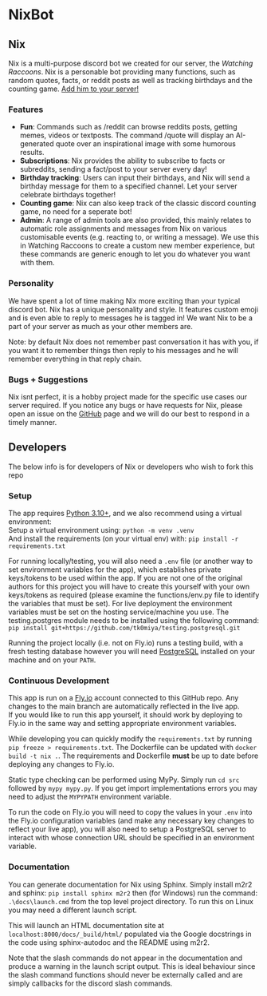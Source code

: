# NixBot

## Nix

Nix is a multi-purpose discord bot we created for our server, the _Watching Raccoons_.
Nix is a personable bot providing many functions, such as random quotes, facts, or reddit posts as well as tracking birthdays and the counting game.
[Add him to your server!](https://discord.com/api/oauth2/authorize?client_id=1025014989376978944&permissions=268435456&scope=applications.commands%20bot)

### Features 
- **Fun**: Commands such as /reddit can browse reddits posts, getting memes, videos or textposts. The command /quote will display an AI-generated quote over an inspirational image with some humorous results.
- **Subscriptions**: Nix provides the ability to subscribe to facts or subreddits, sending a fact/post to your server every day!
- **Birthday tracking**: Users can input their birthdays, and Nix will send a birthday message for them to a specified channel. Let your server celebrate birthdays together!
- **Counting game**: Nix can also keep track of the classic discord counting game, no need for a seperate bot!
- **Admin**: A range of admin tools are also provided, this mainly relates to automatic role assignments and messages from Nix on various customisable events (e.g. reacting to, or writing a message). We use this in Watching Raccoons to create a custom new member experience, but these commands are generic enough to let you do whatever you want with them.

### Personality 

We have spent a lot of time making Nix more exciting than your typical discord bot. Nix has a unique personality and style. It features custom emoji and is even able to reply to messages he is tagged in! We want Nix to be a part of your server as much as your other members are.

Note: by default Nix does not remember past conversation it has with you, if you want it to remember things then reply to his messages and he will remember everything in that reply chain.

### Bugs + Suggestions

Nix isnt perfect, it is a hobby project made for the specific use cases our server required. If you notice any bugs or have requests for Nix, please open an issue on the [GitHub](https://github.com/StanleyRoberts/Nix-Bot/issues) page and we will do our best to respond in a timely manner.

## Developers

The below info is for developers of Nix or developers who wish to fork this repo

### Setup

The app requires [Python 3.10+](https://www.python.org/downloads/), and we also recommend using a virtual environment:  
Setup a virtual environment using: `python -m venv .venv`  
And install the requirements (on your virtual env) with: `pip install -r requirements.txt`

For running locally/testing, you will also need a `.env` file (or another way to set environment variables for the app), which establishes private keys/tokens to be used within the app. If you are not one of the original authors for this project you will have to create this yourself with your own keys/tokens as required (please examine the functions/env.py file to identify the variables that must be set). For live deployment the environment variables must be set on the hosting service/machine you use. The testing.postgres module needs to be installed using the following command: `pip install git+https://github.com/tk0miya/testing.postgresql.git`

Running the project locally (i.e. not on Fly.io) runs a testing build, with a fresh testing database however you will need [PostgreSQL](https://www.postgresql.org/download/) installed on your machine and on your `PATH`.

### Continuous Development

This app is run on a [Fly.io](https://fly.io/) account connected to this GitHub repo. Any changes to the main branch are automatically reflected in the live app.  
If you would like to run this app yourself, it should work by deploying to Fly.io in the same way and setting appropriate environment variables.

While developing you can quickly modify the `requirements.txt` by running `pip freeze > requirements.txt`. The Dockerfile can be updated with `docker build -t nix .`. The requirements and Dockerfile **must** be up to date before deploying any changes to Fly.io.

Static type checking can be performed using MyPy. Simply run `cd src` followed by `mypy mypy.py`. If you get import implementations errors you may need to adjust the `MYPYPATH` environment variable.

To run the code on Fly.io you will need to copy the values in your `.env` into the Fly.io configuration variables (and make any necessary key changes to reflect your live app), you will also need to setup a PostgreSQL server to interact with whose connection URL should be specified in an environment variable.

### Documentation

You can generate documentation for Nix using Sphinx. Simply install m2r2 and sphinx: `pip install sphinx m2r2` then (for Windows) run the command:
`.\docs\launch.cmd` from the top level project directory. To run this on Linux you may need a different launch script.

This will launch an HTML documentation site at `localhost:8000/docs/_build/html/` populated via the Google docstrings in the code using sphinx-autodoc and the README using m2r2.

Note that the slash commands do not appear in the documentation and produce a warning in the launch script output. This is ideal behaviour since the slash command functions should never be externally called and are simply callbacks for the discord slash commands.